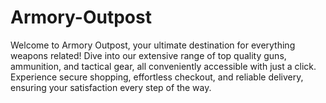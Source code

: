 # Armory-Outpost
Welcome to Armory Outpost, your ultimate destination for everything weapons related! Dive into our extensive range of top quality guns, ammunition, and tactical gear, all conveniently accessible with just a click. Experience secure shopping, effortless checkout, and reliable delivery, ensuring your satisfaction every step of the way.
